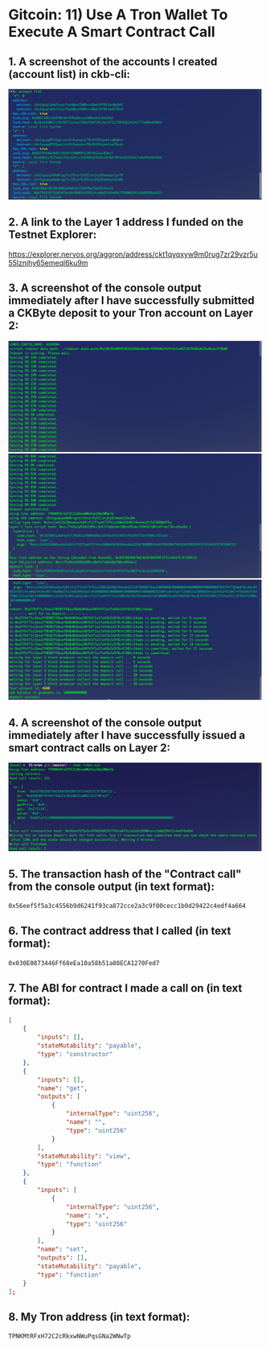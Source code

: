 # Gitcoin: 11) Use A Tron Wallet To Execute A Smart Contract Call
## 1. A screenshot of the accounts I created (account list) in ckb-cli:

![](1screenshotOfAccounts.png)

## 2. A link to the Layer 1 address I funded on the Testnet Explorer:
https://explorer.nervos.org/aggron/address/ckt1qyqxyw9m0rug7zr29vzr5u55lznjhy65emeql6ku9m

## 3. A screenshot of the console output immediately after I have successfully submitted a CKByte deposit to your Tron account on Layer 2:

![](3.1.png)
![](3.2.png)
![](3.3.png)

## 4. A screenshot of the console output immediately after I have successfully issued a smart contract calls on Layer 2:

![](4smartcontractCalls.png)

## 5. The transaction hash of the "Contract call" from the console output (in text format):
```sh
0x56eef5f5a3c4556b9d6241f93ca872cce2a3c9f00cecc1b0d29422c4edf4a664
```

## 6. The contract address that I called (in text format):
```sh
0x030E0873446Ff68eEa10a58b51a08ECA1270Fed7
```

## 7. The ABI for contract I made a call on (in text format):
```json
[
    {
        "inputs": [],
        "stateMutability": "payable",
        "type": "constructor"
    },
    {
        "inputs": [],
        "name": "get",
        "outputs": [
            {
                "internalType": "uint256",
                "name": "",
                "type": "uint256"
            }
        ],
        "stateMutability": "view",
        "type": "function"
    },
    {
        "inputs": [
            {
                "internalType": "uint256",
                "name": "x",
                "type": "uint256"
            }
        ],
        "name": "set",
        "outputs": [],
        "stateMutability": "payable",
        "type": "function"
    }
];
```
## 8. My Tron address (in text format):
```sh
TPNKMtRFxH72C2cRkxwNWuPqsGNa2WNwTp
```

